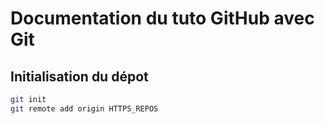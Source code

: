 # Documentation du tuto GitHub avec Git

## Initialisation du dépot

```bash
git init
git remote add origin HTTPS_REPOS
```
